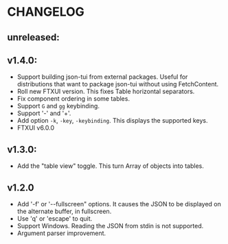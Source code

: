 CHANGELOG
=========

unreleased:
-----------

v1.4.0:
-----------
- Support building json-tui from external packages. Useful for distributions that
    want to package json-tui without using FetchContent.
- Roll new FTXUI version. This fixes Table horizontal separators.
- Fix component ordering in some tables.
- Support `G` and `gg` keybinding.
- Support '-' and '+'.
- Add option `-k`, `-key`, `-keybinding`. This displays the supported keys.
- FTXUI v6.0.0

v1.3.0:
-------
- Add the "table view" toggle. This turn Array of objects into tables.

v1.2.0
------

- Add '-f' or '--fullscreen" options. It causes the JSON to be displayed on the
  alternate buffer, in fullscreen.
- Use 'q' or 'escape' to quit.
- Support Windows. Reading the JSON from stdin is not supported.
- Argument parser improvement.
